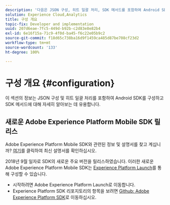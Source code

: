 ```yaml
---
description: '다음은 JSON 구성, 히트 일괄 처리, SDK 메서드를 포함하여 Android SDK를 구성하는 데 유용한 정보입니다. '
solution: Experience Cloud,Analytics
title: 구성 개요
topic-fix: Developer and implementation
uuid: 207d6eae-7fc5-449d-b92b-c2d83e8e82b4
exl-id: 6e16f15a-71c9-4f0d-ba45-f6c22e05b9c2
source-git-commit: f18d65c738ba16d9f1459ca485d87be708cf23d2
workflow-type: tm+mt
source-wordcount: '133'
ht-degree: 100%

---
```


# 구성 개요 {#configuration}

이 섹션의 정보는 JSON 구성 및 히트 일괄 처리를 포함하여 Android SDK를 구성하고 SDK 메서드에 대해 자세히 알아보는 데 유용합니다.

## 새로운 Adobe Experience Platform Mobile SDK 릴리스

Adobe Experience Platform Mobile SDK와 관련된 정보 및 설명서를 찾고 계십니까? [여기](https://aep-sdks.gitbook.io/docs/)를 클릭하여 최신 설명서를 확인하십시오.

2018년 9월 일자로 SDK의 새로운 주요 버전을 릴리스하였습니다. 이러한 새로운 Adobe Experience Platform Mobile SDK는 [Experience Platform Launch](https://www.adobe.com/kr/experience-platform/launch.html)를 통해 구성할 수 있습니다.

* 시작하려면 Adobe Experience Platform Launch로 이동합니다.
* Experience Platform SDK 리포지토리의 항목을 보려면 [Github: Adobe Experience Platform SDK](https://github.com/Adobe-Marketing-Cloud/acp-sdks)로 이동하십시오.
